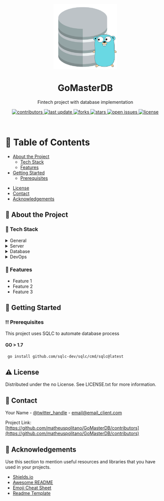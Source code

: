 <!--
Hey, thanks for using the awesome-readme-template template.  
If you have any enhancements, then fork this project and create a pull request 
or just open an issue with the label "enhancement".

Don't forget to give this project a star for additional support ;)
Maybe you can mention me or this repo in the acknowledgements too
-->
<div align="center">

  <img src="assets/logo.png" alt="logo" width="200" height="auto" />
  <h1>GoMasterDB</h1>
  
  <p>
    Fintech project with database implementation 
  </p>
  
  
<!-- Badges -->
<p>
  <a href="https://github.com/matheuspolitano/GoMasterDB/contributors">
    <img src="https://img.shields.io/github/contributors/matheuspolitano/GoMasterDB" alt="contributors" />
  </a>
  <a href="">
    <img src="https://img.shields.io/github/last-commit/matheuspolitano/GoMasterDB" alt="last update" />
  </a>
  <a href="https://github.com/matheuspolitano/GoMasterDB/contributors/network/members">
    <img src="https://img.shields.io/github/forks/matheuspolitano/GoMasterDB" alt="forks" />
  </a>
  <a href="https://github.com/matheuspolitano/GoMasterDB/contributors/stargazers">
    <img src="https://img.shields.io/github/stars/matheuspolitano/GoMasterDB" alt="stars" />
  </a>
  <a href="https://github.com/matheuspolitano/GoMasterDB/contributors/issues/">
    <img src="https://img.shields.io/github/issues/matheuspolitano/GoMasterDB" alt="open issues" />
  </a>
  <a href="https://github.com/matheuspolitano/GoMasterDB/contributors/blob/master/LICENSE">
    <img src="https://img.shields.io/github/license/matheuspolitano/GoMasterDB/contributors.svg" alt="license" />
  </a>
</p>
   

</div>

<br />

<!-- Table of Contents -->
# :notebook_with_decorative_cover: Table of Contents

- [About the Project](#star2-about-the-project)
  * [Tech Stack](#space_invader-tech-stack)
  * [Features](#dart-features)
- [Getting Started](#toolbox-getting-started)
  * [Prerequisites](#bangbang-prerequisites)
  <!-- * [Installation](#gear-installation)
  * [Running Tests](#test_tube-running-tests) -->
  <!-- * [Run Locally](#running-run-locally)
  * [Deployment](#triangular_flag_on_post-deployment) -->
<!-- - [Usage](#eyes-usage)
- [Roadmap](#compass-roadmap)
- [Contributing](#wave-contributing)
  * [Code of Conduct](#scroll-code-of-conduct) -->
<!-- - [FAQ](#grey_question-faq) -->
- [License](#warning-license)
- [Contact](#handshake-contact)
- [Acknowledgements](#gem-acknowledgements)

  

<!-- About the Project -->
## :star2: About the Project





<!-- TechStack -->
### :space_invader: Tech Stack


<details>
  <summary>General</summary>
  <ul>
    <li><a href="https://sqlc.dev/">SQLC</a></li>
     <li><a href="https://github.com/golang-migrate/migrate">GO-Migration</a></li>
  </ul>
</details>
<details>
  <summary>Server</summary>
  <ul>
    <li><a href="https://go.dev/">Golang</a></li>
  </ul>
</details>

<details>
<summary>Database</summary>
  <ul>
    <li><a href="https://www.postgresql.org/">PostgreSQL</a></li>
  </ul>
</details>

<details>
<summary>DevOps</summary>
  <ul>
    <li><a href="https://www.docker.com/">Docker</a></li>
  </ul>
</details>

<!-- Features -->
### :dart: Features

- Feature 1
- Feature 2
- Feature 3



<!-- Getting Started -->
## 	:toolbox: Getting Started

<!-- Prerequisites -->
### :bangbang: Prerequisites

This project uses SQLC to automate database process

#### GO > 1.7
```bash
 go install github.com/sqlc-dev/sqlc/cmd/sqlc@latest
```

<!-- Installation -->
<!-- ### :gear: Installation


```bash
  yarn install my-project
  cd my-project
```
    -->
<!-- Running Tests -->
<!-- ### :test_tube: Running Tests

To run tests, run the following command

```bash
  make run test
``` -->

<!-- Run Locally -->
<!-- ### :running: Run Locally

Clone the project

```bash
  git clone https://github.com/matheuspolitano/GoMasterDB.git
```

Go to the project directory

```bash
  cd GoMasterDB
``` -->




<!-- Deployment -->
<!-- ### :triangular_flag_on_post: Deployment

To deploy this project run

```bash
  yarn deploy
``` -->


<!-- Usage -->
<!-- ## :eyes: Usage

Use this space to tell a little more about your project and how it can be used. Show additional screenshots, code samples, demos or link to other resources. -->


<!-- ```javascript
import Component from 'my-project'

function App() {
  return <Component />
}
``` -->

<!-- Roadmap -->
<!-- ## :compass: Roadmap

* [x] Todo 1
* [ ] Todo 2 -->


<!-- Contributing -->
<!-- ## :wave: Contributing

<a href="https://github.com/matheuspolitano/matheuspolitano/GoMasterDB/contributors">
  <img src="https://contrib.rocks/image?repo=matheuspolitano/GoMasterDB/contributors" />
</a>


Contributions are always welcome!

See `contributing.md` for ways to get started. -->


<!-- Code of Conduct -->
<!-- ### :scroll: Code of Conduct

Please read the [Code of Conduct](https://github.com/matheuspolitano/GoMasterDB/contributors/blob/master/CODE_OF_CONDUCT.md) -->

<!-- FAQ -->
<!-- ## :grey_question: FAQ

- Question 1

  + Answer 1

- Question 2

  + Answer 2 -->


<!-- License -->
## :warning: License

Distributed under the no License. See LICENSE.txt for more information.


<!-- Contact -->
## :handshake: Contact

Your Name - [@twitter_handle](https://twitter.com/twitter_handle) - email@email_client.com

Project Link: [https://github.com/matheuspolitano/GoMasterDB/contributors](https://github.com/matheuspolitano/GoMasterDB/contributors)


<!-- Acknowledgments -->
## :gem: Acknowledgements

Use this section to mention useful resources and libraries that you have used in your projects.

 - [Shields.io](https://shields.io/)
 - [Awesome README](https://github.com/matiassingers/awesome-readme)
 - [Emoji Cheat Sheet](https://github.com/ikatyang/emoji-cheat-sheet/blob/master/README.md#travel--places)
 - [Readme Template](https://github.com/othneildrew/Best-README-Template)

